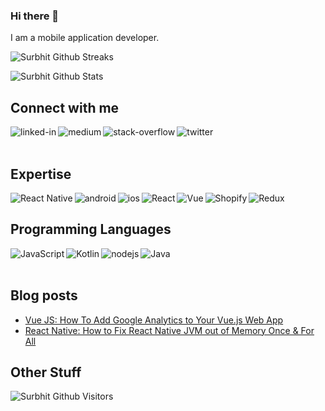 ### Hi there 👋 

I am a mobile application developer.

  
![Surbhit Github Streaks](https://github-readme-streak-stats.herokuapp.com/?user=surbhitrao&fire=eb1b0c&ring=eb1b0c&currStreakLabel=eb1b0c)

  
![Surbhit Github Stats](https://github-readme-stats.vercel.app/api?username=surbhitrao&show_icons=true&count_private=true&include_all_commits=true&title_color=eb1b0c&icon_color=eb1b0c)
  

## Connect with me

[<img align="left" alt="linked-in" src="https://img.shields.io/badge/linkedin-%230077B5.svg?&style=for-the-badge&logo=linkedin&logoColor=white" />](https://www.linkedin.com/in/surbhit-rao-108147137/)
[<img align="left" alt="medium" src="https://img.shields.io/badge/medium-%2312100E.svg?&style=for-the-badge&logo=medium&logoColor=white" />](https://medium.com/@surbhitrao)
[<img align="left" alt="stack-overflow" src="https://img.shields.io/badge/stack%20overflow-FE7A16?logo=stack-overflow&logoColor=white&style=for-the-badge" />](https://stackoverflow.com/users/5950360/surbhit-rao)
[<img align="left" alt="twitter" src="https://img.shields.io/badge/twitter-%231DA1F2.svg?&style=for-the-badge&logo=twitter&logoColor=white" />](https://twitter.com/surbhitrao)


<br>
<br>

## Expertise
<img align="left" alt="React Native" src="https://img.shields.io/badge/react_native-%2361DAFB.svg?style=for-the-badge&logo=react&logoColor=%23ffffff"/>
<img align="left" alt="android" src="https://img.shields.io/badge/Android-3DDC84?logo=android&logoColor=white&style=for-the-badge" />
<img align="left" alt="ios" src="https://img.shields.io/badge/iOS%20-%236DB33F.svg?&style=for-the-badge&logo=apple&logoColor=white" />
<img align="left" alt="React" src="https://img.shields.io/badge/react-%2320232a.svg?style=for-the-badge&logo=react&logoColor=%2361DAFB"/>
<img align="left" alt="Vue" src="https://img.shields.io/badge/vue-%23323330.svg?style=for-the-badge&logo=vue.js&logoColor=%#4FC08D"/>
<img align="left" alt="Shopify" src="https://img.shields.io/badge/shopify-%23323330.svg?style=for-the-badge&logo=shopify&logoColor=%##7AB55C"/>
<img  alt="Redux" src="https://img.shields.io/badge/redux-%23593d88.svg?style=for-the-badge&logo=redux&logoColor=white"/>


## Programming Languages

<img align="left" alt="JavaScript" src="https://img.shields.io/badge/javascript-%23323330.svg?style=for-the-badge&logo=javascript&logoColor=%23F7DF1E"/>
<img align="left" alt="Kotlin" src="https://img.shields.io/badge/kotlin-%230095D5.svg?style=for-the-badge&logo=kotlin&logoColor=white"/>
<img align="left" alt="nodejs" src="https://img.shields.io/badge/node.js%20-%2343853D.svg?&style=for-the-badge&logo=node.js&logoColor=white" />
<img align="left" alt="Java" src="https://img.shields.io/badge/java-%23ED8B00.svg?style=for-the-badge&logo=java&logoColor=white"/>

<br>
<br>

## Blog posts
<!-- BLOG-POST-LIST:START -->
- [Vue JS: How To Add Google Analytics to Your Vue.js Web App
](https://medium.com/@surbhitrao/how-to-add-google-analytics-to-your-vue-js-web-app-709c6e7c5872)
- [React Native: How to Fix React Native JVM out of Memory Once & For All](https://medium.com/@surbhitrao/learn-to-fix-react-native-jvm-out-of-memory-once-for-all-52f7e3102632)
<!-- BLOG-POST-LIST:END -->




## Other Stuff

![Surbhit Github Visitors](https://badges.pufler.dev/visits/surbhitrao/surbhitrao?style=for-the-badge&color=eb1b0c)


